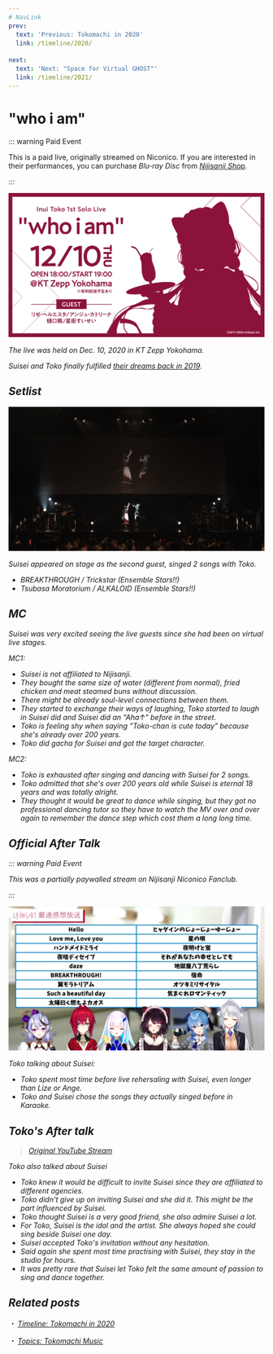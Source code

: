 ```yaml
---
# NavLink
prev:
  text: 'Previous: Tokomachi in 2020'
  link: /timeline/2020/

next:
  text: 'Next: "Space for Virtual GHOST"'
  link: /timeline/2021/
---
```


# "who i am"

::: warning Paid Event

This is a paid live, originally streamed on Niconico. If you are interested in their performances, you can purchase _Blu-ray Disc_ from [<i class="fa-solid fa-compact-disc" /> Nijisanji Shop](https://shop.nijisanji.jp/s/niji/item/detail/NJSJ-026).

:::

![whoiam](./whoiam.jpg)

The live was held on Dec. 10, 2020 in KT Zepp Yokohama.

Suisei and Toko finally fulfilled [their dreams back in 2019](/timeline/2019/#_2019-06-08).

## Setlist

![whoiam02](./whoiam_02.jpg)

Suisei appeared on stage as the second guest, singed 2 songs with Toko.

- BREAKTHROUGH / Trickstar (Ensemble Stars!!)
- Tsubasa Moratorium / ALKALOID (Ensemble Stars!!)

## MC

Suisei was very excited seeing the live guests since she had been on virtual live stages.

MC1:

- Suisei is not affiliated to Nijisanji.
- They bought the same size of water (different from normal), fried chicken and meat steamed buns without discussion.
- There might be already soul-level connections between them.
- They started to exchange their ways of laughing, Toko started to laugh in Suisei did and Suisei did an "Aha↑" before in the street.
- Toko is feeling shy when saying "Toko-chan is cute today" because she's already over 200 years.
- Toko did gacha for Suisei and got the target character.

MC2:

- Toko is exhausted after singing and dancing with Suisei for 2 songs.
- Toko admitted that she's over 200 years old while Suisei is eternal 18 years and was totally alright.
- They thought it would be great to dance while singing, but they got no professional dancing tutor so they have to watch the MV over and over again to remember the dance step which cost them a long long time.

## Official After Talk

::: warning Paid Event

This was a partially paywalled stream on Nijisanji Niconico Fanclub.

:::

![whoiam_03](./whoiam_03.jpg)

Toko talking about Suisei:

- Toko spent most time before live rehersaling with Suisei, even longer than Lize or Ange.
- Toko and Suisei chose the songs they actually singed before in Karaoke.

## Toko's After talk

> [<i class="fa-brands fa-youtube" /> Original YouTube Stream](https://youtu.be/i8UbpU6wf1U?t=407)

Toko also talked about Suisei

- Toko knew it would be difficult to invite Suisei since they are affiliated to different agencies.
- Toko didn't give up on inviting Suisei and she did it. This might be the part influenced by Suisei.
- Toko thought Suisei is a very good friend, she also admire Suisei a lot.
- For Toko, Suisei is the idol and the artist. She always hoped she could sing beside Suisei one day.
- Suisei accepted Toko's invitation without any hesitation.
- Said again she spent most time practising with Suisei, they stay in the studio for hours.
- It was pretty rare that Suisei let Toko felt the same amount of passion to sing and dance together.

## Related posts

・ [<i class="fa-solid fa-calendar-days" /> _Timeline: Tokomachi in 2020_](/timeline/2020/#inui-toko-1st-solo-live-who-i-am) &nbsp; <i class="fa-solid fa-arrow-right-from-bracket" />

・ [<i class="fa-solid fa-microphone-lines" /> _Topics: Tokomachi Music_](/topics/music/) &nbsp; <i class="fa-solid fa-arrow-right-from-bracket" />
